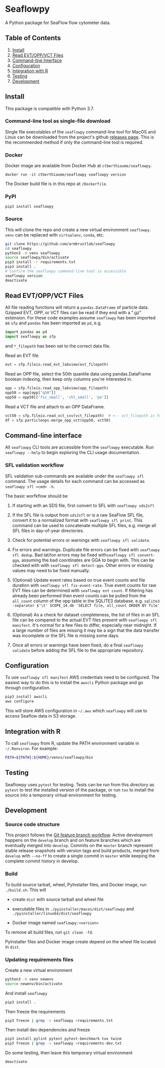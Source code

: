 # Seaflowpy

A Python package for SeaFlow flow cytometer data.

## Table of Contents

1. [Install](#install)
1. [Read EVT/OPP/VCT Files](#evtoppvct)
1. [Command-line Interface](#cli)
1. [Configuration](#configuration)
1. [Integration with R](#rintegration)
1. [Testing](#testing)
1. [Development](#development)


<a name="install"></a>

## Install

This package is compatible with Python 3.7.

### Command-line tool as single-file download

Single file executables of the `seaflowpy` command-line tool
for MacOS and Linux can be downloaded from the project's github
[releases page](https://github.com/armbrustlab/seaflowpy/releases).
This is the recommended method if only the command-line tool is required.

### Docker

Docker image are available from Docker Hub at `ctberthiaume/seaflowpy`.

```
docker run -it ctberthiaume/seaflowpy seaflowpy version
```

The Docker build file is in this repo at `/Dockerfile`.

### PyPI

```
pip3 install seaflowpy
```

### Source

This will clone the repo and create a new virtual environment `seaflowpy`.
`venv` can be replaced with `virtualenv`, `conda`, etc.

```sh
git clone https://github.com/armbrustlab/seaflowpy
cd seaflowpy
python3 -m venv seaflowpy
source seaflowpy/bin/activate
pip3 install -r requirements.txt
pip3 install .
# Confirm the seaflowpy command-line tool is accessible
seaflowpy version
deactivate
```

<a name="evtoppvct"></a>

## Read EVT/OPP/VCT Files

All file reading functions will return a `pandas.DataFrame` of particle data.
Gzipped EVT, OPP, or VCT files can be read if they end with a ".gz" extension.
For these code examples assume `seaflowpy` has been imported as `sfp`
and `pandas` has been imported as `pd`, e.g.

```python
import pandas as pd
import seaflowpy as sfp
```

and `*_filepath` has been set to the correct data file.

Read an EVT file

```python
evt = sfp.fileio.read_evt_labview(evt_filepath)
```

Read an OPP file,
select the 50th quantile data using pandas.DataFrame boolean indexing,
then keep only columns you're interested in.

```python
opp = sfp.fileio.read_opp_labview(opp_filepath)
opp50 = opp[opp["q50"]]
opp50 = opp50[['fsc_small', 'chl_small', 'pe']]
```

Read a VCT file and attach to an OPP DataFrame.

```python
vct50 = sfp.fileio.read_vct_csv(vct_filepath)  # <-- vct_filepath is for one quantile
df = sfp.particleops.merge_opp_vct(opp50, vct50)
```

<a name="cli"></a>

## Command-line interface

All `seaflowpy` CLI tools are accessible from the `seaflowpy` executable.
Run `seaflowpy --help` to begin exploring the CLI usage documentation.

### SFL validation workflow

SFL validation sub-commands are available under the `seaflowpy sfl` command.
The usage details for each command can be accessed as `seaflowpy sfl <cmd> -h`.

The basic worfkflow should be

1) If starting with an SDS file, first convert to SFL with `seaflowpy sds2sfl`

2) If the SFL file is output from `sds2sfl` or is a raw SeaFlow SFL file,
convert it to a normalized format with `seaflowpy sfl print`.
This command can be used to concatenate multiple SFL files,
e.g. merge all SFL files in day-of-year directories.

3) Check for potential errors or warnings with `seaflowpy sfl validate`.

4) Fix errors and warnings. Duplicate file errors can be fixed with `seaflowpy sfl dedup`.
Bad lat/lon errors may be fixed with`seaflowpy sfl convert-gga`,
assuming the bad coordinates are GGA to begin with.
This can be checked with with `seaflowpy sfl detect-gga`.
Other errors or missing values may need to be fixed manually.

5) (Optional) Update event rates based on true event counts and file duration
with `seaflowpy sfl fix-event-rate`.
True event counts for raw EVT files can be determined with `seaflowpy evt count`.
If filtering has already been performed then event counts can be pulled from
the `all_count` column of the opp table in the SQLITE3 database.
e.g. `sqlite3 -separator $'\t' SCOPE_14.db 'SELECT file, all_count ORDER BY file'`

6) (Optional) As a check for dataset completeness,
the list of files in an SFL file can be compared to the actual EVT files present
with `seaflowpy sfl manifest`. It's normal for a few files to differ,
especially near midnight. If a large number of files are missing it may be a
sign that the data transfer was incomplete or the SFL file is missing some days.

7) Once all errors or warnings have been fixed, do a final `seaflowpy validate`
before adding the SFL file to the appropriate repository.


<a name="configuration"></a>

## Configuration

To use `seaflowpy sfl manifest` AWS credentials need to be configured.
The easiest way to do this is to install the `awscli` Python package
and go through configuration.

```sh
pip3 install awscli
aws configure
```

This will store AWS configuration in `~/.aws` which `seaflowpy` will use to
access Seaflow data in S3 storage.

<a name="rintegration"></a>

## Integration with R

To call `seaflowpy` from R, update the PATH environment variable in
`~/.Renviron`. For example:

```sh
PATH=${PATH}:${HOME}/venvs/seaflowpy/bin
```

<a name="testing"></a>

## Testing

Seaflowpy uses `pytest` for testing. Tests can be run from this directory as
`pytest` to test the installed version of the package, or run `tox` to install
the source into a temporary virtual environment for testing.

<a name="development"></a>

## Development

### Source code structure

This project follows the [Git feature branch workflow](https://www.atlassian.com/git/tutorials/comparing-workflows/feature-branch-workflow).
Active development happens on the `develop` branch and on feature branches which are eventually merged into `develop`.
Commits on the `master` branch represent stable release snapshots with version tags and build products,
merged from `develop` with `--no-ff` to create a single commit in `master`
while keeping the complete commit history in develop.

### Build

To build source tarball, wheel, PyInstaller files, and Docker image, run `./build.sh`.
This will

* create `dist` with source tarball and wheel file

* executable files in `./pyinstaller/macos/dist/seaflowpy` and `./pyinstaller/linux64/dist/seaflowpy`

* Docker image named `seaflowpy:<version>`

To remove all build files, run `git clean -fd`.

PyInstaller files and Docker image create depend on the wheel file located in `dist`.

### Updating requirements files

Create a new virtual environment

```sh
python3 -m venv newenv
source newenv/bin/activate
```

And install `seaflowpy`

```sh
pip3 install .
```

Then freeze the requirements

```sh
pip3 freeze | grep -v seaflowpy >requirements.txt
```

Then install dev dependencies and freeze

```sh
pip3 install pylint pytest pytest-benchmark tox twine
pip3 freeze | grep -v seaflowpy >requirements-dev.txt
```

Do some testing, then leave this temporary virtual environment

```sh
deactivate
```
